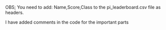 OBS; You need to add: Name,Score,Class to the pi_leaderboard.csv file as headers.

I have added comments in the code for the important parts
